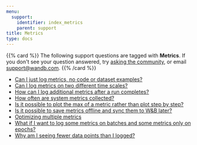 ```yaml
---
menu:
  support:
    identifier: index_metrics
    parent: support
title: Metrics
type: docs
---
```


{{% card %}}
The following support questions are tagged with <b>Metrics</b>. If you don't see 
your question answered, try [asking the community](https://community.wandb.ai/), 
or email [support@wandb.com](mailto:support@wandb.com).
{{% /card %}}

- [Can I just log metrics, no code or dataset examples?](just_log_metrics_no_code_dataset_examples/)
- [Can I log metrics on two different time scales?](log_metrics_two_different_time_scales_example_log_training/)
- [How can I log additional metrics after a run completes?](log_additional_metrics_run_completes/)
- [How often are system metrics collected?](system_metrics_collected/)
- [Is it possible to plot the max of a metric rather than plot step by step?](plot_max_metric/)
- [Is it possible to save metrics offline and sync them to W&B later?](save_metrics_offline_sync_them_wb_later/)
- [Optimizing multiple metrics](optimizing_multiple_metrics/)
- [What if I want to log some metrics on batches and some metrics only on epochs?](log_metrics_batches_some_metrics_epochs/)
- [Why am I seeing fewer data points than I logged?](seeing_fewer_data_points_logged/)
